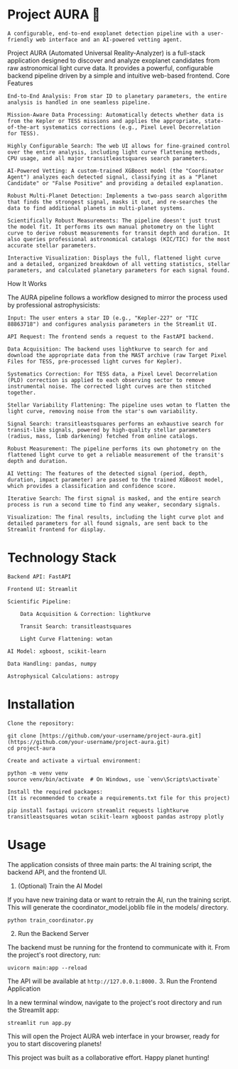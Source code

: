# Project AURA 🌌

    A configurable, end-to-end exoplanet detection pipeline with a user-friendly web interface and an AI-powered vetting agent.

Project AURA (Automated Universal Reality-Analyzer) is a full-stack application designed to discover and analyze exoplanet candidates from raw astronomical light curve data. It provides a powerful, configurable backend pipeline driven by a simple and intuitive web-based frontend.
Core Features

    End-to-End Analysis: From star ID to planetary parameters, the entire analysis is handled in one seamless pipeline.

    Mission-Aware Data Processing: Automatically detects whether data is from the Kepler or TESS missions and applies the appropriate, state-of-the-art systematics corrections (e.g., Pixel Level Decorrelation for TESS).

    Highly Configurable Search: The web UI allows for fine-grained control over the entire analysis, including light curve flattening methods, CPU usage, and all major transitleastsquares search parameters.

    AI-Powered Vetting: A custom-trained XGBoost model (the "Coordinator Agent") analyzes each detected signal, classifying it as a "Planet Candidate" or "False Positive" and providing a detailed explanation.

    Robust Multi-Planet Detection: Implements a two-pass search algorithm that finds the strongest signal, masks it out, and re-searches the data to find additional planets in multi-planet systems.

    Scientifically Robust Measurements: The pipeline doesn't just trust the model fit. It performs its own manual photometry on the light curve to derive robust measurements for transit depth and duration. It also queries professional astronomical catalogs (KIC/TIC) for the most accurate stellar parameters.

    Interactive Visualization: Displays the full, flattened light curve and a detailed, organized breakdown of all vetting statistics, stellar parameters, and calculated planetary parameters for each signal found.

How It Works

The AURA pipeline follows a workflow designed to mirror the process used by professional astrophysicists:

    Input: The user enters a star ID (e.g., "Kepler-227" or "TIC 88863718") and configures analysis parameters in the Streamlit UI.

    API Request: The frontend sends a request to the FastAPI backend.

    Data Acquisition: The backend uses lightkurve to search for and download the appropriate data from the MAST archive (raw Target Pixel Files for TESS, pre-processed light curves for Kepler).

    Systematics Correction: For TESS data, a Pixel Level Decorrelation (PLD) correction is applied to each observing sector to remove instrumental noise. The corrected light curves are then stitched together.

    Stellar Variability Flattening: The pipeline uses wotan to flatten the light curve, removing noise from the star's own variability.

    Signal Search: transitleastsquares performs an exhaustive search for transit-like signals, powered by high-quality stellar parameters (radius, mass, limb darkening) fetched from online catalogs.

    Robust Measurement: The pipeline performs its own photometry on the flattened light curve to get a reliable measurement of the transit's depth and duration.

    AI Vetting: The features of the detected signal (period, depth, duration, impact parameter) are passed to the trained XGBoost model, which provides a classification and confidence score.

    Iterative Search: The first signal is masked, and the entire search process is run a second time to find any weaker, secondary signals.

    Visualization: The final results, including the light curve plot and detailed parameters for all found signals, are sent back to the Streamlit frontend for display.

# Technology Stack

    Backend API: FastAPI

    Frontend UI: Streamlit

    Scientific Pipeline:

        Data Acquisition & Correction: lightkurve

        Transit Search: transitleastsquares

        Light Curve Flattening: wotan

    AI Model: xgboost, scikit-learn

    Data Handling: pandas, numpy

    Astrophysical Calculations: astropy

# Installation

    Clone the repository:

    git clone [https://github.com/your-username/project-aura.git](https://github.com/your-username/project-aura.git)
    cd project-aura

    Create and activate a virtual environment:

    python -m venv venv
    source venv/bin/activate  # On Windows, use `venv\Scripts\activate`

    Install the required packages:
    (It is recommended to create a requirements.txt file for this project)

    pip install fastapi uvicorn streamlit requests lightkurve transitleastsquares wotan scikit-learn xgboost pandas astropy plotly

# Usage

The application consists of three main parts: the AI training script, the backend API, and the frontend UI.
1. (Optional) Train the AI Model

If you have new training data or want to retrain the AI, run the training script. This will generate the coordinator_model.joblib file in the models/ directory.

```python train_coordinator.py```

2. Run the Backend Server

The backend must be running for the frontend to communicate with it. From the project's root directory, run:

```uvicorn main:app --reload```

The API will be available at `http://127.0.0.1:8000.`
3. Run the Frontend Application

In a new terminal window, navigate to the project's root directory and run the Streamlit app:

```streamlit run app.py```

This will open the Project AURA web interface in your browser, ready for you to start discovering planets!

This project was built as a collaborative effort. Happy planet hunting!
